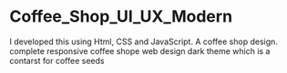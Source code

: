 # Coffee_Shop_UI_UX_Modern
I developed this using Html, CSS and JavaScript. A coffee shop design.
complete responsive coffee shope web design
dark theme which is a contarst for coffee seeds
